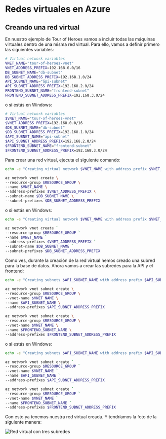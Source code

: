 # Redes virtuales en Azure

## Creando una red virtual

En nuestro ejemplo de Tour of Heroes vamos a incluir todas las máquinas virtuales dentro de una misma red virtual. Para ello, vamos a definir primero las siguientes variables:

```bash
# Virtual network variables
VNET_NAME="tour-of-heroes-vnet"
VNET_ADDRESS_PREFIX=192.168.0.0/16
DB_SUBNET_NAME="db-subnet"
DB_SUBNET_ADDRESS_PREFIX=192.168.1.0/24
API_SUBNET_NAME="api-subnet"
API_SUBNET_ADDRESS_PREFIX=192.168.2.0/24
FRONTEND_SUBNET_NAME="frontend-subnet"
FRONTEND_SUBNET_ADDRESS_PREFIX=192.168.3.0/24
```

o si estás en Windows:

```bash
# Virtual network variables
$VNET_NAME="tour-of-heroes-vnet"
$VNET_ADDRESS_PREFIX=192.168.0.0/16
$DB_SUBNET_NAME="db-subnet"
$DB_SUBNET_ADDRESS_PREFIX=192.168.1.0/24
$API_SUBNET_NAME="api-subnet"
$API_SUBNET_ADDRESS_PREFIX=192.168.2.0/24
$FRONTEND_SUBNET_NAME="frontend-subnet"
$FRONTEND_SUBNET_ADDRESS_PREFIX=192.168.3.0/24
```

Para crear una red virtual, ejecuta el siguiente comando:

```bash
echo -e "Creating virtual network $VNET_NAME with address prefix $VNET_ADDRESS_PREFIX and subnet $DB_SUBNET_NAME with address prefix $DB_SUBNET_ADDRESS_PREFIX"

az network vnet create \
--resource-group $RESOURCE_GROUP \
--name $VNET_NAME \
--address-prefixes $VNET_ADDRESS_PREFIX \
--subnet-name $DB_SUBNET_NAME \
--subnet-prefixes $DB_SUBNET_ADDRESS_PREFIX
```

o si estás en Windows:

```bash
echo -e "Creating virtual network $VNET_NAME with address prefix $VNET_ADDRESS_PREFIX and subnet $DB_SUBNET_NAME with address prefix $DB_SUBNET_ADDRESS_PREFIX"

az network vnet create `
--resource-group $RESOURCE_GROUP `
--name $VNET_NAME `
--address-prefixes $VNET_ADDRESS_PREFIX `
--subnet-name $DB_SUBNET_NAME `
--subnet-prefixes $DB_SUBNET_ADDRESS_PREFIX
```

Como ves, durante la creación de la red virtual hemos creado una subred para la base de datos. Ahora vamos a crear las subredes para la API y el frontend:

```bash
echo -e "Creating subnets $API_SUBNET_NAME with address prefix $API_SUBNET_ADDRESS_PREFIX and $FRONTEND_SUBNET_NAME with address prefix $FRONTEND_SUBNET_ADDRESS_PREFIX"

az network vnet subnet create \
--resource-group $RESOURCE_GROUP \
--vnet-name $VNET_NAME \
--name $API_SUBNET_NAME \
--address-prefixes $API_SUBNET_ADDRESS_PREFIX

az network vnet subnet create \
--resource-group $RESOURCE_GROUP \
--vnet-name $VNET_NAME \
--name $FRONTEND_SUBNET_NAME \
--address-prefixes $FRONTEND_SUBNET_ADDRESS_PREFIX
```

o si estás en Windows:

```bash
echo -e "Creating subnets $API_SUBNET_NAME with address prefix $API_SUBNET_ADDRESS_PREFIX and $FRONTEND_SUBNET_NAME with address prefix $FRONTEND_SUBNET_ADDRESS_PREFIX"

az network vnet subnet create `
--resource-group $RESOURCE_GROUP `
--vnet-name $VNET_NAME `
--name $API_SUBNET_NAME `
--address-prefixes $API_SUBNET_ADDRESS_PREFIX

az network vnet subnet create `
--resource-group $RESOURCE_GROUP `
--vnet-name $VNET_NAME `
--name $FRONTEND_SUBNET_NAME `
--address-prefixes $FRONTEND_SUBNET_ADDRESS_PREFIX
```

Con esto ya tenemos nuestra red virtual creada. Y tendríamos la foto de la siguiente manera:

![Red virtual con tres subredes](./images/vnet.png)